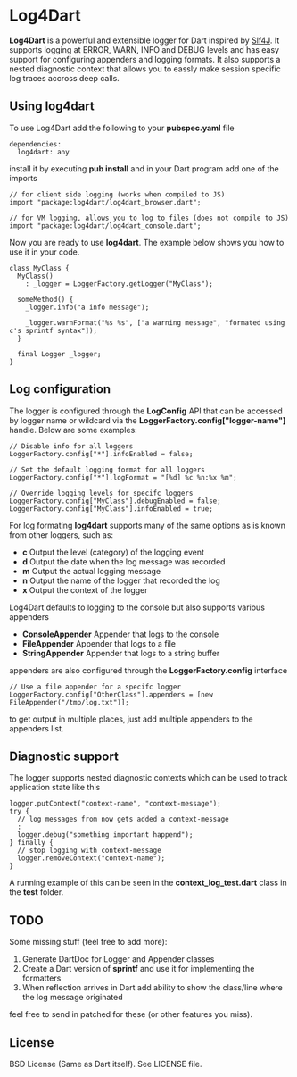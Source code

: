 Log4Dart
========
**Log4Dart** is a powerful and extensible logger for Dart inspired by [Slf4J][slf4j]. 
It supports logging at ERROR, WARN, INFO and DEBUG levels and has easy support for
configuring appenders and logging formats. It also supports a nested diagnostic 
context that allows you to eassly make session specific log traces accross 
deep calls. 

Using log4dart
--------------
To use Log4Dart add the following to your **pubspec.yaml** file

```
dependencies:
  log4dart: any
```

install it by executing **pub install** and in your Dart program add one of the imports


```
// for client side logging (works when compiled to JS)
import "package:log4dart/log4dart_browser.dart";

// for VM logging, allows you to log to files (does not compile to JS) 
import "package:log4dart/log4dart_console.dart";
```

Now you are ready to use **log4dart**. The example below shows you how
to use it in your code.

```
class MyClass {
  MyClass()
    : _logger = LoggerFactory.getLogger("MyClass");

  someMethod() {
    _logger.info("a info message");
    
    _logger.warnFormat("%s %s", ["a warning message", "formated using c's sprintf syntax"]);
  }
  
  final Logger _logger;
}
```

Log configuration
-----------------
The logger is configured through the **LogConfig** API that can be accessed
by logger name or wildcard via the **LoggerFactory.config["logger-name"]**
handle. Below are some examples: 

```
// Disable info for all loggers 
LoggerFactory.config["*"].infoEnabled = false;
  
// Set the default logging format for all loggers
LoggerFactory.config["*"].logFormat = "[%d] %c %n:%x %m";
  
// Override logging levels for specifc loggers
LoggerFactory.config["MyClass"].debugEnabled = false;
LoggerFactory.config["MyClass"].infoEnabled = true;
```

For log formating **log4dart** supports many of the same options as is known
from other loggers, such as:

 * **c** Output the level (category) of the logging event
 * **d** Output the date when the log message was recorded
 * **m** Output the actual logging message
 * **n** Output the name of the logger that recorded the log
 * **x** Output the context of the logger

Log4Dart defaults to logging to the console but also supports various appenders 

  * **ConsoleAppender** Appender that logs to the console
  * **FileAppender** Appender that logs to a file
  * **StringAppender** Appender that logs to a string buffer 

appenders are also configured through the **LoggerFactory.config** interface 

```
// Use a file appender for a specifc logger
LoggerFactory.config["OtherClass"].appenders = [new FileAppender("/tmp/log.txt")];
```

to get output in multiple places, just add multiple appenders to the appenders list.


Diagnostic support
------------------
The logger supports nested diagnostic contexts which can be used to
track application state like this

```
logger.putContext("context-name", "context-message");
try {
  // log messages from now gets added a context-message
  :
  logger.debug("something important happend");
} finally {
  // stop logging with context-message
  logger.removeContext("context-name");
}
```

A running example of this can be seen in the **context_log_test.dart** class in the **test** folder.

TODO
----
Some missing stuff (feel free to add more):

  1. Generate DartDoc for Logger and Appender classes
  1. Create a Dart version of **sprintf** and use it for implementing the formatters 
  1. When reflection arrives in Dart add ability to show the class/line where the log message originated

feel free to send in patched for these (or other features you miss).

License
-------
BSD License (Same as Dart itself). See LICENSE file.  

[slf4j]: http://www.slf4j.org/
